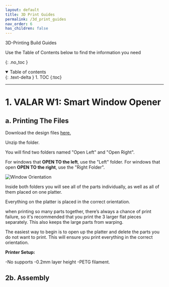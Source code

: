 ```yaml
---
layout: default
title: 3D Print Guides
permalink: /3d_print_guides
nav_order: 6
has_children: false
---
```


3D-Printing Build Guides

Use the Table of Contents below to find the information you need

{: .no_toc }

<details open markdown="block">
  <summary>
    Table of contents
  </summary>
  {: .text-delta }
1. TOC
{:toc}
</details>

---

# 1. VALAR W1: Smart Window Opener

## a. Printing The Files

Download the design files [here.](https://cdn.shopify.com/s/files/1/0048/6244/3590/files/Model_W.rar?v=1611853796)

Unzip the folder.

You will find two folders named "Open Left" and "Open Right". 

For windows that **OPEN TO the left**, use the "Left" folder. For windows that open **OPEN TO the right**, use the "Right Folder".

![Window Orientation](https://cdn.shopify.com/s/files/1/0048/6244/3590/files/Window_Move_Direction.jpg?v=1610585569)


Inside both folders you will see all of the parts individually, as well as all of them placed on one platter. 

Everything on the platter is placed in the correct orientation.

when printing so many parts together, there’s always a chance of print failure, so it's recommended that you print the 3 larger flat pieces separately. This also keeps the large parts from warping.

The easiest way to begin is to open up the platter and delete the parts you do not want to print. This will ensure you print everything in the correct orientation.

**Printer Setup:**

-No supports
-0.2mm layer height
-PETG filament. 

## 2b. Assembly


